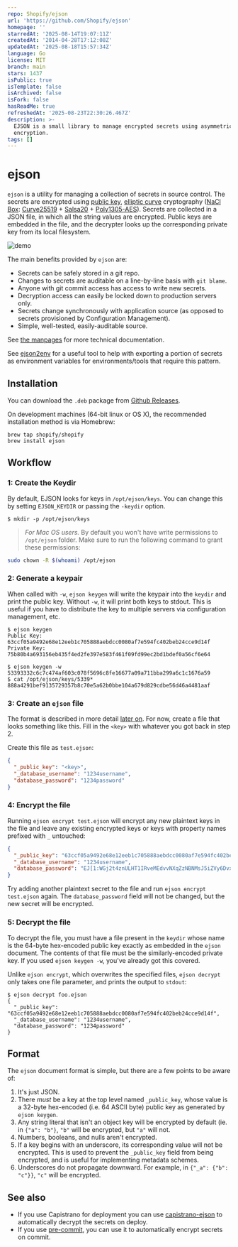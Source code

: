 ```yaml
---
repo: Shopify/ejson
url: 'https://github.com/Shopify/ejson'
homepage: ''
starredAt: '2025-08-14T19:07:11Z'
createdAt: '2014-04-28T17:12:08Z'
updatedAt: '2025-08-18T15:57:34Z'
language: Go
license: MIT
branch: main
stars: 1437
isPublic: true
isTemplate: false
isArchived: false
isFork: false
hasReadMe: true
refreshedAt: '2025-08-23T22:30:26.467Z'
description: >-
  EJSON is a small library to manage encrypted secrets using asymmetric
  encryption.
tags: []
---
```


# ejson

`ejson` is a utility for managing a collection of secrets in source control. The
secrets are encrypted using [public
key](http://en.wikipedia.org/wiki/Public-key_cryptography), [elliptic
curve](http://en.wikipedia.org/wiki/Elliptic_curve_cryptography) cryptography
([NaCl](http://nacl.cr.yp.to/) [Box](http://nacl.cr.yp.to/box.html):
[Curve25519](http://en.wikipedia.org/wiki/Curve25519) +
[Salsa20](http://en.wikipedia.org/wiki/Salsa20) +
[Poly1305-AES](http://en.wikipedia.org/wiki/Poly1305-AES)). Secrets are
collected in a JSON file, in which all the string values are encrypted. Public
keys are embedded in the file, and the decrypter looks up the corresponding
private key from its local filesystem.

![demo](http://burkelibbey.s3.amazonaws.com/ejson-demo.gif)

The main benefits provided by `ejson` are:

* Secrets can be safely stored in a git repo.
* Changes to secrets are auditable on a line-by-line basis with `git blame`.
* Anyone with git commit access has access to write new secrets.
* Decryption access can easily be locked down to production servers only.
* Secrets change synchronously with application source (as opposed to secrets
  provisioned by Configuration Management).
* Simple, well-tested, easily-auditable source.

See [the manpages](https://shopify.github.io/ejson) for more technical documentation.

See [ejson2env](https://github.com/Shopify/ejson2env) for a useful tool to help with exporting
a portion of secrets as environment variables for environments/tools that require this pattern.

## Installation

You can download the `.deb` package from [Github Releases](https://github.com/Shopify/ejson/releases).

On development machines (64-bit linux or OS X), the recommended installation
method is via Homebrew:

```
brew tap shopify/shopify
brew install ejson
```

## Workflow

### 1: Create the Keydir

By default, EJSON looks for keys in `/opt/ejson/keys`. You can change this by
setting `EJSON_KEYDIR` or passing the `-keydir` option.

```
$ mkdir -p /opt/ejson/keys
```

> *For Mac OS users.* By default you won't have write permissions to `/opt/ejson` folder. Make sure to run the following command to grant these permissions:

```bash
sudo chown -R $(whoami) /opt/ejson
```

### 2: Generate a keypair

When called with `-w`, `ejson keygen` will write the keypair into the `keydir`
and print the public key. Without `-w`, it will print both keys to stdout. This
is useful if you have to distribute the key to multiple servers via
configuration management, etc.

```
$ ejson keygen
Public Key:
63ccf05a9492e68e12eeb1c705888aebdcc0080af7e594fc402beb24cce9d14f
Private Key:
75b80b4a693156eb435f4ed2fe397e583f461f09fd99ec2bd1bdef0a56cf6e64
```

```
$ ejson keygen -w
53393332c6c7c474af603c078f5696c8fe16677a09a711bba299a6c1c1676a59
$ cat /opt/ejson/keys/5339*
888a4291bef9135729357b8c70e5a62b0bbe104a679d829cdbe56d46a4481aaf
```

### 3: Create an `ejson` file

The format is described in more detail [later on](#format). For now, create a
file that looks something like this. Fill in the `<key>` with whatever you got
back in step 2.

Create this file as `test.ejson`:

```json
{
  "_public_key": "<key>",
  "_database_username": "1234username",
  "database_password": "1234password"
}
```

### 4: Encrypt the file

Running `ejson encrypt test.ejson` will encrypt any new plaintext keys in the
file and leave any existing encrypted keys or keys with property names prefixed with `_` untouched:

```json
{
  "_public_key": "63ccf05a9492e68e12eeb1c705888aebdcc0080af7e594fc402beb24cce9d14f",
  "_database_username": "1234username",
  "database_password": "EJ[1:WGj2t4znULHT1IRveMEdvvNXqZzNBNMsJ5iZVy6Dvxs=:kA6ekF8ViYR5ZLeSmMXWsdLfWr7wn9qS:fcHQtdt6nqcNOXa97/M278RX6w==]"
}
```

Try adding another plaintext secret to the file and run `ejson encrypt
test.ejson` again. The `database_password` field will not be changed, but the
new secret will be encrypted.

### 5: Decrypt the file

To decrypt the file, you must have a file present in the `keydir` whose name is
the 64-byte hex-encoded public key exactly as embedded in the `ejson` document.
The contents of that file must be the similarly-encoded private key. If you used
`ejson keygen -w`, you've already got this covered.

Unlike `ejson encrypt`, which overwrites the specified files, `ejson decrypt`
only takes one file parameter, and prints the output to `stdout`:

```
$ ejson decrypt foo.ejson
{
  "_public_key": "63ccf05a9492e68e12eeb1c705888aebdcc0080af7e594fc402beb24cce9d14f",
  "_database_username": "1234username",
  "database_password": "1234password"
}
```

## Format

The `ejson` document format is simple, but there are a few points to be aware
of:

1. It's just JSON.
2. There *must* be a key at the top level named `_public_key`, whose value is a
   32-byte hex-encoded (i.e. 64 ASCII byte) public key as generated by `ejson
   keygen`.
3. Any string literal that isn't an object key will be encrypted by default (ie.
   in `{"a": "b"}`, `"b"` will be encrypted, but `"a"` will not.
4. Numbers, booleans, and nulls aren't encrypted.
5. If a key begins with an underscore, its corresponding value will not be
   encrypted. This is used to prevent the `_public_key` field from being
   encrypted, and is useful for implementing metadata schemes.
6. Underscores do not propagate downward. For example, in `{"_a": {"b": "c"}}`,
   `"c"` will be encrypted.

## See also

* If you use Capistrano for deployment you can use [capistrano-ejson](https://github.com/Shopify/capistrano-ejson) to automatically decrypt the secrets on deploy.
* If you use [pre-commit](https://pre-commit.com/), you can use it to automatically encrypt secrets on commit.

